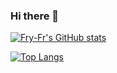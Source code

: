 ### Hi there 👋

[![Fry-Fr's GitHub stats](https://github-readme-stats.vercel.app/api?username=Fry-Fr&theme=onedark&show_icons=true)](https://github.com/Fry-Fr/github-readme-stats)

[![Top Langs](https://github-readme-stats.vercel.app/api/top-langs/?username=Fry-Fr)](https://github.com/Fry-Fr/github-readme-stats)

<!--
**Fry-Fr/Fry-Fr** is a ✨ _special_ ✨ repository because its `README.md` (this file) appears on your GitHub profile.

Here are some ideas to get you started:

- 🔭 I’m currently working on ...
- 🌱 I’m currently learning ...
- 👯 I’m looking to collaborate on ...
- 🤔 I’m looking for help with ...
- 💬 Ask me about ...
- 📫 How to reach me: ...
- 😄 Pronouns: ...
- ⚡ Fun fact: ...

-->
